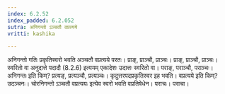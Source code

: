 ```yaml
---
index: 6.2.52
index_padded: 6.2.052
sutra: अनिगन्तो ऽञ्चतौ वप्रत्यये
vritti: kashika

---
```

अनिगन्तो गतिः प्रकृतिस्वरो भवति अञ्चतौ वप्रत्यये परतः। प्राङ्, प्राञ्चौ, प्राञ्चः। प्राङ्, प्राञ्चौ, प्राञ्चः। स्वरितो वा अनुदात्ते पदादौ (8.2.6) इत्ययम् एकादेशः उदात्तः स्वरितो वा। पराङ्, पराञ्चौ, पराञ्चः। अनिगन्तः इति किम्? प्रत्यङ्, प्रत्यञ्चौ, प्रत्यञ्चः। कृदुत्तरपदप्रकृतिस्वर इह भवति। वप्रत्यये इति किम्? उदञ्चनः। चोरनिगन्तो ऽञ्चतौ वप्रत्ययः इत्येव स्वरो भवति वप्रतिषेधेन। पराचः। पराचा।